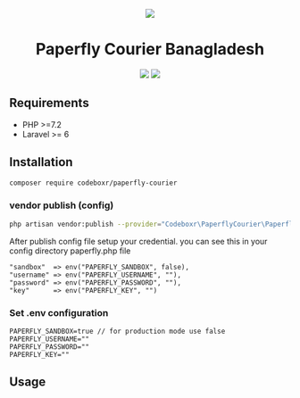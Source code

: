 <p align="center" style="color: #0b0b0b">
  <img src="https://camo.githubusercontent.com/790f747429b4bba3232b9450539f64cf500e38f7d54f134c112870eb28b0f299/687474703a2f2f7777772e7061706572666c792e636f6d2e62642f696d672f7061706572666c792d6c6f676f2d626e2d77686974652e737667">
</p>

<h1 align="center">Paperfly Courier Banagladesh</h1>
<p align="center" >
<img src="https://img.shields.io/packagist/dt/codeboxr/paperfly-courier">
<img src="https://img.shields.io/packagist/stars/codeboxr/paperfly-courier">
</p>

## Requirements

- PHP >=7.2
- Laravel >= 6

## Installation

```bash
composer require codeboxr/paperfly-courier
```

### vendor publish (config)

```bash
php artisan vendor:publish --provider="Codeboxr\PaperflyCourier\PaperflyCourierServiceProvider"
```

After publish config file setup your credential. you can see this in your config directory paperfly.php file

```
"sandbox"  => env("PAPERFLY_SANDBOX", false),
"username" => env("PAPERFLY_USERNAME", ""),
"password" => env("PAPERFLY_PASSWORD", ""),
"key"      => env("PAPERFLY_KEY", "")
```

### Set .env configuration

```
PAPERFLY_SANDBOX=true // for production mode use false
PAPERFLY_USERNAME=""
PAPERFLY_PASSWORD=""
PAPERFLY_KEY=""
```

## Usage
